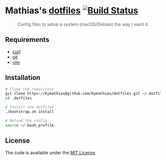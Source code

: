 # Mathias's [dotfiles](https://github.com/bymathias/dotfiles) [![Build Status](http://img.shields.io/travis/bymathias/dotfiles.svg?style=flat-square)](https://travis-ci.org/bymathias/dotfiles)
> Config files to setup a system (macOS/Debian) the way I want it.

## Requirements

- [curl](https://curl.haxx.se/)
- [git](https://git-scm.com/)
- [vim]()

## Installation
```sh
# Clone the repository
git clone https://bymathias@github.com/bymathias/dotfiles.git ~/.dotfiles
cd .dotfiles

# Install the dotfiles
./bootstrap.sh install

# Reload the config
source ~/.bash_profile
```
## License

The code is available under the [MIT License](https://github.com/bymathias/dotfiles/blob/master/LICENSE.txt).
